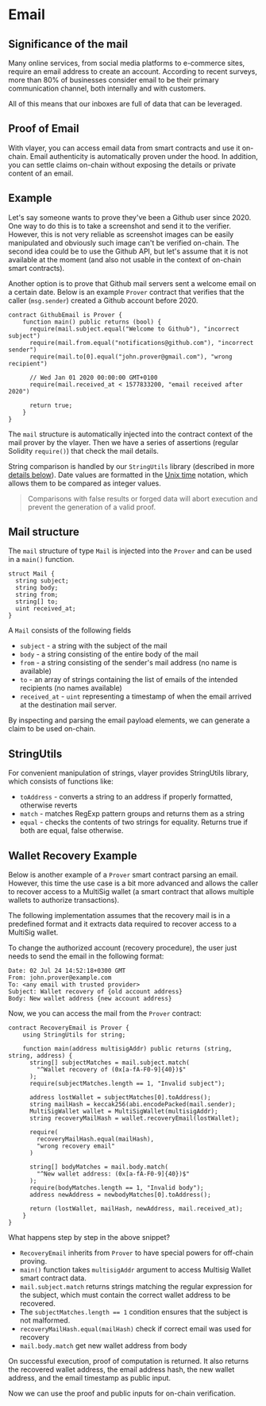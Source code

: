 # Email

## Significance of the mail
Many online services, from social media platforms to e-commerce sites, require an email address to create an account. According to recent surveys, more than 80% of businesses consider email to be their primary communication channel, both internally and with customers. 

All of this means that our inboxes are full of data that can be leveraged.

## Proof of Email
With vlayer, you can access email data from smart contracts and use it on-chain. Email authenticity is automatically proven under the hood. In addition, you can settle claims on-chain without exposing the details or private content of an email.

## Example
Let's say someone wants to prove they've been a Github user since 2020. One way to do this is to take a screenshot and send it to the verifier. However, this is not very reliable as screenshot images can be easily manipulated and obviously such image can't be verified on-chain. The second idea could be to use the Github API, but let's assume that it is not available at the moment (and also not usable in the context of on-chain smart contracts).

Another option is to prove that Github mail servers sent a welcome email on a certain date. Below is an example `Prover` contract that verifies that the caller (`msg.sender`) created a Github account before 2020.

```solidity
contract GithubEmail is Prover {
    function main() public returns (bool) {      
      require(mail.subject.equal("Welcome to Github"), "incorrect subject")
      require(mail.from.equal("notifications@github.com"), "incorrect sender")
      require(mail.to[0].equal("john.prover@gmail.com"), "wrong recipient")
      
      // Wed Jan 01 2020 00:00:00 GMT+0100
      require(mail.received_at < 1577833200, "email received after 2020") 

      return true;
    }
}
```
The `mail` structure is automatically injected into the contract context of the mail prover by the vlayer. Then we have a series of assertions (regular Solidity `require()`) that check the mail details. 

String comparison is handled by our `StringUtils` library (described in more [details below](/features/mail.html#stringutils)). Date values are formatted in the [Unix time](https://en.wikipedia.org/wiki/Unix_time) notation, which allows them to be compared as integer values.

> Comparisons with false results or forged data will abort execution and prevent the generation of a valid proof.

## Mail structure
The `mail` structure of type `Mail` is injected into the `Prover` and can be used in a `main()` function.

```solidity
struct Mail {
  string subject;
  string body;
  string from;
  string[] to;
  uint received_at;
}
```
A `Mail` consists of the following fields
- `subject` - a string with the subject of the mail
- `body` - a string consisting of the entire body of the mail
- `from` - a string consisting of the sender's mail address (no name is available) 
- `to` - an array of strings containing the list of emails of the intended recipients (no names available)
- `received_at` - `uint` representing a timestamp of when the email arrived at the destination mail server.

By inspecting and parsing the email payload elements, we can generate a claim to be used on-chain.

## StringUtils
For convenient manipulation of strings, vlayer provides StringUtils library, which consists of functions like:
* `toAddress` - converts a string to an address if properly formatted, otherwise reverts
* `match` - matches RegExp pattern groups and returns them as a string
* `equal` - checks the contents of two strings for equality. Returns true if both are equal, false otherwise.

## Wallet Recovery Example
Below is another example of a `Prover` smart contract parsing an email. However, this time the use case is a bit more advanced and allows the caller to recover access to a MultiSig wallet (a smart contract that allows multiple wallets to authorize transactions).  

The following implementation assumes that the recovery mail is in a predefined format and it extracts data required to recover access to a MultiSig wallet. 

To change the authorized account (recovery procedure), the user just needs to send the email in the following format: 

```
Date: 02 Jul 24 14:52:18+0300 GMT
From: john.prover@example.com
To: <any email with trusted provider>
Subject: Wallet recovery of {old account address}
Body: New wallet address {new account address}
```
Now, we you can access the mail from the `Prover` contract:

```solidity
contract RecoveryEmail is Prover {
    using StringUtils for string;

    function main(address multisigAddr) public returns (string, string, address) {      
      string[] subjectMatches = mail.subject.match(
        "^Wallet recovery of (0x[a-fA-F0-9]{40})$"
      );
      require(subjectMatches.length == 1, "Invalid subject");

      address lostWallet = subjectMatches[0].toAddress();
      string mailHash = keccak256(abi.encodePacked(mail.sender);
      MultiSigWallet wallet = MultiSigWallet(multisigAddr);
      string recoveryMailHash = wallet.recoveryEmail(lostWallet);

      require(
        recoveryMailHash.equal(mailHash),
        "wrong recovery email"
      )

      string[] bodyMatches = mail.body.match(
        "^New wallet address: (0x[a-fA-F0-9]{40})$"
      );
      require(bodyMatches.length == 1, "Invalid body");
      address newAddress = newbodyMatches[0].toAddress();
      
      return (lostWallet, mailHash, newAddress, mail.received_at); 
    }
}
```

What happens step by step in the above snippet? 
* `RecoveryEmail` inherits from `Prover` to have special powers for off-chain proving. 
* `main()` function takes `multisigAddr` argument to access Multisig Wallet smart contract data. 
* `mail.subject.match` returns strings matching the regular expression for the subject, which must contain the correct wallet address to be recovered.
* The `subjectMatches.length == 1` condition ensures that the subject is not malformed.
* `recoveryMailHash.equal(mailHash)` check if correct email was used for recovery 
* `mail.body.match` get new wallet address from body

On successful execution, proof of computation is returned. It also returns the recovered wallet address, the email address hash, the new wallet address, and the email timestamp as public input.

Now we can use the proof and public inputs for on-chain verification. 